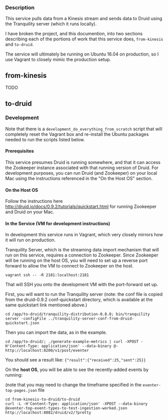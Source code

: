 ### Description

This service pulls data from a Kinesis stream and sends data to Druid using
the Tranquility server (which it runs locally).

I have broken the project, and this documention, into two sections describing
each of the portions of work that this service does, `from-kinesis` and
`to-druid`.

The service will ultimately be running on Ubuntu 16.04 on production, so I use
Vagrant to closely mimic the production setup.

## from-kinesis

TODO

## to-druid

### Development

Note that there is a `development_do_everything_from_scratch` script that will
completely reset the Vagrant box and re-install the Ubuntu packages needed to
run the scripts listed below.

#### Prerequisites

This service presumes Druid is running somewhere, and that it can access the
Zookeeper instance associated with that running version of Druid.  For
development purposes, you can run Druid (and Zookeeper) on your local Mac using
the instructions referenced in the "On the Host OS" section.

#### On the Host OS

Follow the instructions here
http://druid.io/docs/0.9.2/tutorials/quickstart.html for running Zookeeper and
Druid on your Mac.

#### In the Service (VM for development instructions)

In development this service runs in Vagrant, which very closely mirrors how it
will run on production.

Tranquility Server, which is the streaming data import mechanism that will run
on this service, requires a connection to Zookeeper.  Since Zookeeper will be
running on the host OS, you will need to set up a reverse port forward to allow
the VM to connect to Zookeeper on the host.

    vagrant ssh -- -R 2181:localhost:2181

That will SSH you onto the development VM with the port-forward set up.

First, you will want to run the Tranquility server (note: the conf file is
copied from the druid-0.9.2 conf-quickstart directory, which is available at
the same quickstart link mentioned above.)

    cd /app/to-druid/tranquility-distribution-0.8.0; bin/tranquility server -configFile ../tranquility-server-conf-from-druid-quickstart.json

Then you can import the data, as in the example.

    cd /app/to-druid/; ./generate-example-metrics | curl -XPOST -H'Content-Type: application/json' --data-binary @- http://localhost:8200/v1/post/eventer

You should see a result like: `{"result":{"received":25,"sent":25}}`

On the **host OS**, you will be able to see the recently-added events by running:

(note that you may need to change the timeframe specified in the `eventer-top-pages.json` file

    cd from-kinesis-to-druid/to-druid
    curl -L -H'Content-Type: application/json' -XPOST --data-binary @eventer-top-event-types-to-test-ingestion-worked.json http://localhost:8082/druid/v2/?pretty
